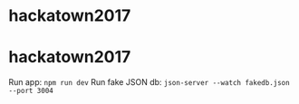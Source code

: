 # hackatown2017
# hackatown2017

Run app: `npm run dev`
Run fake JSON db: `json-server --watch fakedb.json --port 3004`
